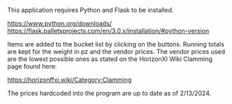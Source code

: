 This application requires Python and Flask to be installed.

https://www.python.org/downloads/
https://flask.palletsprojects.com/en/3.0.x/installation/#python-version

Items are added to the bucket list by clicking on the buttons.  Running totals are kept 
for the weight in pz and the vendor prices. The vendor prices used are the lowest possible 
ones as stated on the HorizonXI Wiki Clamming page found here: 

https://horizonffxi.wiki/Category:Clamming

The prices hardcoded into the program are up to date as of 2/13/2024.
